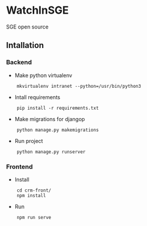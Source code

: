 # WatchInSGE
SGE open source

## Intallation

### Backend

* Make python virtualenv

```
	mkvirtualenv intranet --python=/usr/bin/python3
```

* Intall requirements

```
	pip install -r requirements.txt
```

* Make migrations for djangop

```
	python manage.py makemigrations
```

* Run project

```
	python manage.py runserver
```

### Frontend

* Install

```
	cd crm-front/
	npm install
```

* Run

```
	npm run serve
```
